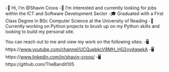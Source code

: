 -👋 Hi, I’m @Shavin Croos
-👀 I’m interested and currently looking for jobs within the ICT and Software Development Sector
-🎓 Graduated with a First Class Degree in BSc Computer Science at the University of Reading
-💞️ Currently working on Python projects to brush up on my Python skills and looking to build my personal site.

You can reach out to me and view my work on the following sites:
-🖥️https://www.youtube.com/channel/UCQuebkcV8MH_HG2vvdggekA
-🖥️https://www.linkedin.com/in/shavin-croos/
-🖥️https://github.com/TheBandit105
